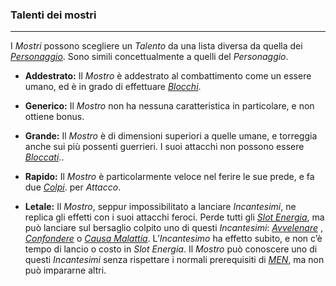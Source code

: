 ### Talenti dei mostri
---

I *Mostri* possono scegliere un *Talento* da una lista diversa da quella dei  [*Personaggio*](personaggio.md). Sono simili concettualmente a quelli del *Personaggio*. 


* **Addestrato:** Il *Mostro* è addestrato al combattimento come un essere umano, ed è in grado di effettuare [*Blocchi*](..\combattimento\blocco.md).

* **Generico:** Il *Mostro* non ha nessuna caratteristica in particolare, e non ottiene bonus.

* **Grande:** Il *Mostro* è di dimensioni superiori a quelle umane, e torreggia anche sui più possenti guerrieri. I suoi attacchi non possono essere [*Bloccati*](..\combattimento\blocco.md)..

* **Rapido:** Il *Mostro* è particolarmente veloce nel ferire le sue prede, e fa due [*Colpi*](..\combattimento\attacco.md). per *Attacco*.

* **Letale:** Il *Mostro*, seppur impossibilitato a lanciare *Incantesimi*, ne replica gli effetti con i suoi attacchi feroci. Perde tutti gli [*Slot Energia*](..\magia.md), ma può lanciare sul bersaglio colpito uno di questi *Incantesimi*: [*Avvelenare*](..\mostri\incantesimi\liv-1.md) , [*Confondere*](..\mostri\incantesimi\liv-2.md)  o [*Causa Malattia*](..\mostri\incantesimi\liv-2.md). L’*Incantesimo* ha effetto subito, e non c’è tempo di lancio o costo in *Slot Energia*. Il *Mostro* può conoscere uno di questi *Incantesimi* senza rispettare i normali prerequisiti di [*MEN*](..\mostri\caratteristiche.md), ma non può impararne altri.